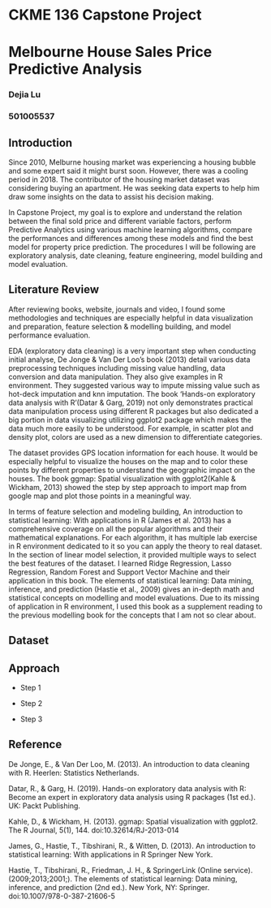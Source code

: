# CKME 136 Capstone Project 
# Melbourne House Sales Price Predictive Analysis
### Dejia Lu
### 501005537

## Introduction


Since 2010, Melburne housing market was experiencing a housing bubble and some expert said it might burst soon.  However, there was a cooling period in 2018. The contributor of the housing market dataset was considering buying an apartment. He was seeking data experts to help him draw some insights on the data to assist his decision making.

In Capstone Project, my goal is to explore and understand the relation between the final sold price and different variable factors, perform Predictive Analytics using various machine learning algorithms, compare the performances and differences among these models and find the best model for property price prediction. The procedures I will be following are exploratory analysis, date cleaning, feature engineering, model building and model evaluation.

## Literature Review

After reviewing books, website, journals and video, I found some methodologies and techniques are especially helpful in data visualization and preparation, feature selection & modelling building, and model performance evaluation.

EDA (exploratory data cleaning) is a very important step when conducting initial analyse, De Jonge & Van Der Loo’s book (2013) detail various data preprocessing techniques including missing value handling, data conversion and data manipulation. They also give examples in R environment. They suggested various way to impute missing value such as hot-deck imputation and knn imputation. The book ‘Hands-on exploratory data analysis with R’(Datar & Garg, 2019) not only demonstrates practical data manipulation process using different R packages but also dedicated a big portion in data visualizing utilizing ggplot2 package which makes the data much more easily to be understood. For example, in scatter plot and density plot, colors are used as a new dimension to differentiate categories.

The dataset provides GPS location information for each house. It would be especially helpful to visualize the houses on the map and to color these points by different properties to understand the geographic impact on the houses. The book ggmap: Spatial visualization with ggplot2(Kahle & Wickham, 2013) showed the step by step approach to import map from google map and plot those points in a meaningful way.

In terms of feature selection and modeling building, An introduction to statistical learning: With applications in R (James et al. 2013) has a comprehensive coverage on all the popular algorithms and their mathematical explanations. For each algorithm, it has multiple lab exercise in R environment dedicated to it so you can apply the theory to real dataset. In the section of linear model selection, it provided multiple ways to select the best features of the dataset. I learned Ridge Regression, Lasso Regression, Random Forest and Support Vector Machine and their application in this book.  The elements of statistical learning: Data mining, inference, and prediction (Hastie et al., 2009) gives an in-depth math and statistical concepts on modelling and model evaluations. Due to its missing of application in R environment, I used this book as a supplement reading to the previous modelling book for the concepts that I am not so clear about.


## Dataset




## Approach
* Step 1



* Step 2



* Step 3


## Reference

De Jonge, E., & Van Der Loo, M. (2013). An introduction to data cleaning with R. Heerlen: Statistics Netherlands.

Datar, R., & Garg, H. (2019). Hands-on exploratory data analysis with R: Become an expert in exploratory data analysis using R packages (1st ed.). UK: Packt Publishing.

Kahle, D., & Wickham, H. (2013). ggmap: Spatial visualization with ggplot2. The R Journal, 5(1), 144. doi:10.32614/RJ-2013-014

James, G., Hastie, T., Tibshirani, R., & Witten, D. (2013). An introduction to statistical learning: With applications in R Springer New York.

Hastie, T., Tibshirani, R., Friedman, J. H., & SpringerLink (Online service). (2009;2013;2001;). The elements of statistical learning: Data mining, inference, and prediction (2nd ed.). New York, NY: Springer. doi:10.1007/978-0-387-21606-5


